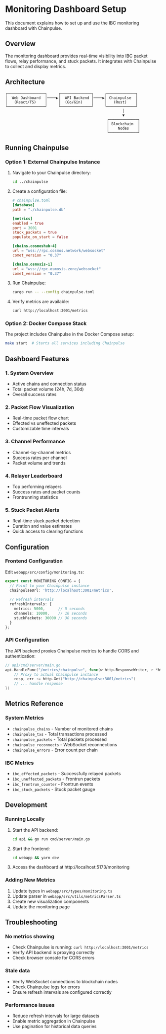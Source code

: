 # Monitoring Dashboard Setup

This document explains how to set up and use the IBC monitoring dashboard with Chainpulse.

## Overview

The monitoring dashboard provides real-time visibility into IBC packet flows, relay performance, and stuck packets. It integrates with Chainpulse to collect and display metrics.

## Architecture

```
┌─────────────────┐     ┌──────────────┐     ┌─────────────┐
│  Web Dashboard  │────▶│  API Backend │────▶│ Chainpulse  │
│   (React/TS)    │     │  (Go/Gin)    │     │   (Rust)    │
└─────────────────┘     └──────────────┘     └─────────────┘
                                                     │
                                                     ▼
                                              ┌─────────────┐
                                              │ Blockchain  │
                                              │    Nodes    │
                                              └─────────────┘
```

## Running Chainpulse

### Option 1: External Chainpulse Instance

1. Navigate to your Chainpulse directory:
   ```bash
   cd ../chainpulse
   ```

2. Create a configuration file:
   ```toml
   # chainpulse.toml
   [database]
   path = "./chainpulse.db"

   [metrics]
   enabled = true
   port = 3001
   stuck_packets = true
   populate_on_start = false

   [chains.cosmoshub-4]
   url = "wss://rpc.cosmos.network/websocket"
   comet_version = "0.37"

   [chains.osmosis-1]
   url = "wss://rpc.osmosis.zone/websocket"
   comet_version = "0.37"
   ```

3. Run Chainpulse:
   ```bash
   cargo run -- --config chainpulse.toml
   ```

4. Verify metrics are available:
   ```bash
   curl http://localhost:3001/metrics
   ```

### Option 2: Docker Compose Stack

The project includes Chainpulse in the Docker Compose setup:

```bash
make start  # Starts all services including Chainpulse
```

## Dashboard Features

### 1. System Overview
- Active chains and connection status
- Total packet volume (24h, 7d, 30d)
- Overall success rates

### 2. Packet Flow Visualization
- Real-time packet flow chart
- Effected vs uneffected packets
- Customizable time intervals

### 3. Channel Performance
- Channel-by-channel metrics
- Success rates per channel
- Packet volume and trends

### 4. Relayer Leaderboard
- Top performing relayers
- Success rates and packet counts
- Frontrunning statistics

### 5. Stuck Packet Alerts
- Real-time stuck packet detection
- Duration and value estimates
- Quick access to clearing functions

## Configuration

### Frontend Configuration

Edit `webapp/src/config/monitoring.ts`:

```typescript
export const MONITORING_CONFIG = {
  // Point to your Chainpulse instance
  chainpulseUrl: 'http://localhost:3001/metrics',
  
  // Refresh intervals
  refreshIntervals: {
    metrics: 5000,      // 5 seconds
    channels: 10000,    // 10 seconds
    stuckPackets: 30000 // 30 seconds
  }
};
```

### API Configuration

The API backend proxies Chainpulse metrics to handle CORS and authentication:

```go
// api/cmd/server/main.go
api.HandleFunc("/metrics/chainpulse", func(w http.ResponseWriter, r *http.Request) {
    // Proxy to actual Chainpulse instance
    resp, err := http.Get("http://chainpulse:3001/metrics")
    // ... handle response
})
```

## Metrics Reference

### System Metrics
- `chainpulse_chains` - Number of monitored chains
- `chainpulse_txs` - Total transactions processed
- `chainpulse_packets` - Total packets processed
- `chainpulse_reconnects` - WebSocket reconnections
- `chainpulse_errors` - Error count per chain

### IBC Metrics
- `ibc_effected_packets` - Successfully relayed packets
- `ibc_uneffected_packets` - Frontrun packets
- `ibc_frontrun_counter` - Frontrun events
- `ibc_stuck_packets` - Stuck packet gauge

## Development

### Running Locally

1. Start the API backend:
   ```bash
   cd api && go run cmd/server/main.go
   ```

2. Start the frontend:
   ```bash
   cd webapp && yarn dev
   ```

3. Access the dashboard at http://localhost:5173/monitoring

### Adding New Metrics

1. Update types in `webapp/src/types/monitoring.ts`
2. Update parser in `webapp/src/utils/metricsParser.ts`
3. Create new visualization components
4. Update the monitoring page

## Troubleshooting

### No metrics showing
- Check Chainpulse is running: `curl http://localhost:3001/metrics`
- Verify API backend is proxying correctly
- Check browser console for CORS errors

### Stale data
- Verify WebSocket connections to blockchain nodes
- Check Chainpulse logs for errors
- Ensure refresh intervals are configured correctly

### Performance issues
- Reduce refresh intervals for large datasets
- Enable metric aggregation in Chainpulse
- Use pagination for historical data queries